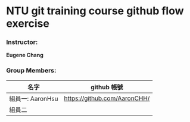 # NTU git training course github flow exercise

### Instructor:

**Eugene Chang**

### Group Members:

| **名字**           | **github 帳號**       |
| ------------------|:---------------------:|
| 組員一: AaronHsu   |https://github.com/AaronCHH/ |
| 組員二             |                       |
